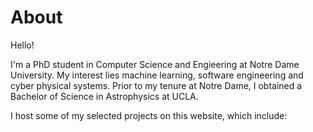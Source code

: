 # About 

Hello!

I'm a PhD student in Computer Science and Engieering at Notre Dame University. My interest lies machine learning, software engineering and cyber physical systems. Prior to my tenure at Notre Dame, I obtained a Bachelor of Science in Astrophysics at UCLA. 

I host some of my selected projects on this website, which include:


